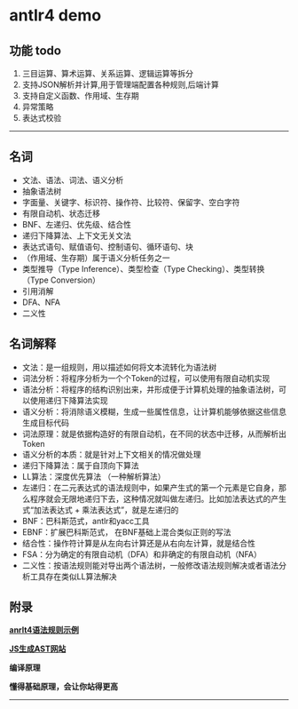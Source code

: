 # antlr4 demo 

## 功能 todo
1. 三目运算、算术运算、关系运算、逻辑运算等拆分
2. 支持JSON解析并计算,用于管理端配置各种规则,后端计算
3. 支持自定义函数、作用域、生存期
4. 异常策略
5. 表达式校验

---

## 名词

- 文法、语法、词法、语义分析
- 抽象语法树
- 字面量、关键字、标识符、操作符、比较符、保留字、空白字符
- 有限自动机、状态迁移
- BNF、左递归、优先级、结合性
- 递归下降算法、上下文无关文法
- 表达式语句、赋值语句、控制语句、循环语句、块
- （作用域、生存期）属于语义分析任务之一
- 类型推导（Type Inference）、类型检查（Type Checking）、类型转换（Type Conversion）
- 引用消解
- DFA、NFA 
- 二义性


## 名词解释
- 文法：是一组规则，用以描述如何将文本流转化为语法树
- 词法分析：将程序分析为一个个Token的过程，可以使用有限自动机实现
- 语法分析：将程序的结构识别出来，并形成便于计算机处理的抽象语法树，可以使用递归下降算法实现
- 语义分析：将消除语义模糊，生成一些属性信息，让计算机能够依据这些信息生成目标代码
- 词法原理：就是依据构造好的有限自动机，在不同的状态中迁移，从而解析出Token
- 语义分析的本质：就是针对上下文相关的情况做处理
- 递归下降算法：属于自顶向下算法
- LL算法：深度优先算法 （一种解析算法）
- 左递归：在二元表达式的语法规则中，如果产生式的第一个元素是它自身，那么程序就会无限地递归下去，这种情况就叫做左递归。比如加法表达式的产生式“加法表达式 + 乘法表达式”，就是左递归的
- BNF：巴科斯范式，antlr和yacc工具
- EBNF：扩展巴科斯范式， 在BNF基础上混合类似正则的写法
- 结合性：操作符计算是从左向右计算还是从右向左计算，就是结合性
- FSA：分为确定的有限自动机（DFA）和非确定的有限自动机（NFA）
- 二义性：按语法规则能对导出两个语法树，一般修改语法规则解决或者语法分析工具存在类似LL算法解决


## 附录
 **[anrlt4语法规则示例](https://github.com/antlr/grammars-v4)**

 **[JS生成AST网站](https://resources.jointjs.com/demos/javascript-ast)**

 **编译原理**

 **懂得基础原理，会让你站得更高**

 ****





